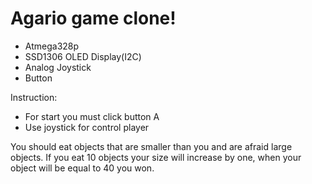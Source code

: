 # Agario game clone!

  - Atmega328p
  - SSD1306 OLED Display(I2C)
  - Analog Joystick 
  - Button
  
Instruction:
  - For start you must click button A
  - Use joystick for control player

You should eat objects that are smaller than you and are afraid large objects. If you eat 10 objects your size will increase by one, when your object will be equal to 40 you won.